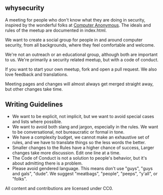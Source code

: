 ## whysecurity

A meeting for people who don't know what they are doing in security, inspired by the wonderful folks at [Computer Anonymous](http://computeranonymous.org). The ideals and rules of the meetup are documented in index.html. 

We want to create a social group for people in and around computer security, from all backgrounds, where they feel comfortable and welcome. 

We're not an outreach or an educational group, although both are important to us. We're primarily a security related meetup, but with a code of conduct.

If you want to start your own meetup, fork and open a pull request. We also love feedback and translations.

Meeting pages and changes will almost always get merged straight away, but other changes take time.

## Writing Guidelines

- We want to be explicit, not implicit, but we want to avoid special cases and lists where possible.
- We want to avoid both slang and jargon, especially in the rules. We want to be conversational, not bureaucratic or formal in tone.
- We have a complexity budget, we cannot make an exhaustive set of rules, and we have to translate things so the less words the better.
- Smaller changes to the Rules have a higher chance of success, Larger changes take more discussion. Edit one line at a time.
- The Code of Conduct is not a solution to people's behavior, but it's about admitting there is a problem. 
- Please avoid gendered language. This means don't use "guys", "guys and gals", "dude". We suggest "meatbags", "people", "peeps", "y'all", or "folks".



All content and contributions are licensed under CC0.
